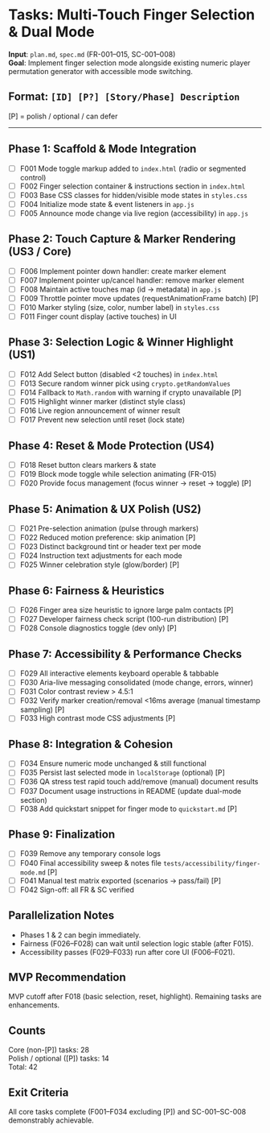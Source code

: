 # Tasks: Multi-Touch Finger Selection & Dual Mode

**Input**: `plan.md`, `spec.md` (FR-001–015, SC-001–008)  
**Goal**: Implement finger selection mode alongside existing numeric player permutation generator with accessible mode switching.

## Format: `[ID] [P?] [Story/Phase] Description`
[P] = polish / optional / can defer

---
## Phase 1: Scaffold & Mode Integration
- [ ] F001 Mode toggle markup added to `index.html` (radio or segmented control)
- [ ] F002 Finger selection container & instructions section in `index.html`
- [ ] F003 Base CSS classes for hidden/visible mode states in `styles.css`
- [ ] F004 Initialize mode state & event listeners in `app.js`
- [ ] F005 Announce mode change via live region (accessibility) in `app.js`

## Phase 2: Touch Capture & Marker Rendering (US3 / Core)
- [ ] F006 Implement pointer down handler: create marker element
- [ ] F007 Implement pointer up/cancel handler: remove marker element
- [ ] F008 Maintain active touches map (id → metadata) in `app.js`
- [ ] F009 Throttle pointer move updates (requestAnimationFrame batch) [P]
- [ ] F010 Marker styling (size, color, number label) in `styles.css`
- [ ] F011 Finger count display (active touches) in UI

## Phase 3: Selection Logic & Winner Highlight (US1)
- [ ] F012 Add Select button (disabled <2 touches) in `index.html`
- [ ] F013 Secure random winner pick using `crypto.getRandomValues`
- [ ] F014 Fallback to `Math.random` with warning if crypto unavailable [P]
- [ ] F015 Highlight winner marker (distinct style class)
- [ ] F016 Live region announcement of winner result
- [ ] F017 Prevent new selection until reset (lock state)

## Phase 4: Reset & Mode Protection (US4)
- [ ] F018 Reset button clears markers & state
- [ ] F019 Block mode toggle while selection animating (FR-015)
- [ ] F020 Provide focus management (focus winner → reset → toggle) [P]

## Phase 5: Animation & UX Polish (US2)
- [ ] F021 Pre-selection animation (pulse through markers)
- [ ] F022 Reduced motion preference: skip animation [P]
- [ ] F023 Distinct background tint or header text per mode
- [ ] F024 Instruction text adjustments for each mode
- [ ] F025 Winner celebration style (glow/border) [P]

## Phase 6: Fairness & Heuristics
- [ ] F026 Finger area size heuristic to ignore large palm contacts [P]
- [ ] F027 Developer fairness check script (100-run distribution) [P]
- [ ] F028 Console diagnostics toggle (dev only) [P]

## Phase 7: Accessibility & Performance Checks
- [ ] F029 All interactive elements keyboard operable & tabbable
- [ ] F030 Aria-live messaging consolidated (mode change, errors, winner)
- [ ] F031 Color contrast review > 4.5:1
- [ ] F032 Verify marker creation/removal <16ms average (manual timestamp sampling) [P]
- [ ] F033 High contrast mode CSS adjustments [P]

## Phase 8: Integration & Cohesion
- [ ] F034 Ensure numeric mode unchanged & still functional
- [ ] F035 Persist last selected mode in `localStorage` (optional) [P]
- [ ] F036 QA stress test rapid touch add/remove (manual) document results
- [ ] F037 Document usage instructions in README (update dual-mode section)
- [ ] F038 Add quickstart snippet for finger mode to `quickstart.md` [P]

## Phase 9: Finalization
- [ ] F039 Remove any temporary console logs
- [ ] F040 Final accessibility sweep & notes file `tests/accessibility/finger-mode.md` [P]
- [ ] F041 Manual test matrix exported (scenarios → pass/fail) [P]
- [ ] F042 Sign-off: all FR & SC verified

## Parallelization Notes
- Phases 1 & 2 can begin immediately.
- Fairness (F026–F028) can wait until selection logic stable (after F015).
- Accessibility passes (F029–F033) run after core UI (F006–F021).

## MVP Recommendation
MVP cutoff after F018 (basic selection, reset, highlight). Remaining tasks are enhancements.

## Counts
Core (non-[P]) tasks: 28  
Polish / optional ([P]) tasks: 14  
Total: 42

## Exit Criteria
All core tasks complete (F001–F034 excluding [P]) and SC-001–SC-008 demonstrably achievable.
